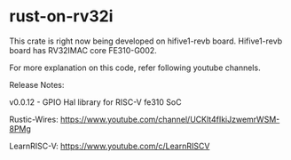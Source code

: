 # rust-on-rv32i

This crate is right now being developed on hifive1-revb board.
Hifive1-revb board has RV32IMAC core FE310-G002.

For more explanation on this code, refer following youtube channels.

Release Notes:

v0.0.12 - GPIO Hal library for RISC-V fe310 SoC

Rustic-Wires:  https://www.youtube.com/channel/UCKlt4fIkiJzwemrWSM-8PMg

LearnRISC-V: https://www.youtube.com/c/LearnRISCV
